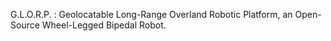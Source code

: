 G.L.O.R.P. : Geolocatable Long-Range Overland Robotic Platform, an Open-Source Wheel-Legged Bipedal Robot.
